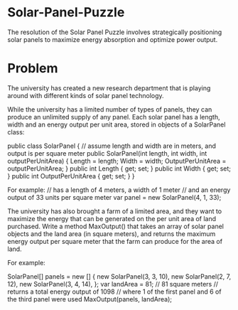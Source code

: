 # Solar-Panel-Puzzle
The resolution of the Solar Panel Puzzle involves strategically positioning solar panels to maximize energy absorption and optimize power output.

# Problem
The university has created a new research department that is playing around with different kinds of solar panel technology. 

While the university has a limited number of types of panels, they can produce an unlimited supply of any panel. Each solar panel has a length, width and an energy output per unit area, stored in objects of a SolarPanel class:

public class SolarPanel
{  // assume length and width are in meters, and output is per square meter         public SolarPanel(int length, int width, int outputPerUnitArea)         {             Length = length;             Width = width;             OutputPerUnitArea = outputPerUnitArea;         }          public int Length { get; set; }         public int Width { get; set; }         public int OutputPerUnitArea { get; set; }     }


For example: 
// has a length of 4 meters, a width of 1 meter      // and an energy output of 33 units per square meter     var panel = new SolarPanel(4, 1, 33);

The university has also brought a farm of a limited area, and they want to maximize the energy that can be generated on the per unit area of land purchased. Write a method MaxOutput() that takes an array of solar panel objects and the land area (in square meters), and returns the maximum energy output per square meter that the farm can produce for the area of land.  

For example:

SolarPanel[] panels = new []     {         new SolarPanel(3, 3, 10),         new SolarPanel(2, 7, 12),         new SolarPanel(3, 4, 14),     };      var landArea = 81; // 81 square meters      // returns a total energy output of 1098      // where 1 of the first panel and 6 of the third panel were used     MaxOutput(panels, landArea); 
